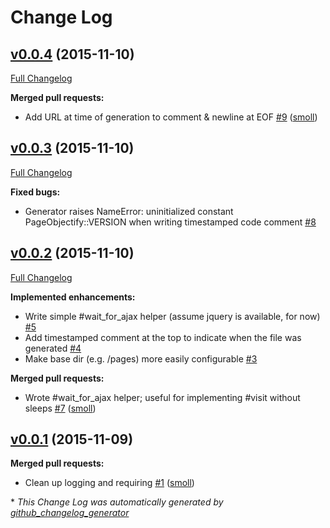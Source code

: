# Change Log

## [v0.0.4](https://github.com/smoll/page-objectify/tree/v0.0.4) (2015-11-10)
[Full Changelog](https://github.com/smoll/page-objectify/compare/v0.0.3...v0.0.4)

**Merged pull requests:**

- Add URL at time of generation to comment & newline at EOF [\#9](https://github.com/smoll/page-objectify/pull/9) ([smoll](https://github.com/smoll))

## [v0.0.3](https://github.com/smoll/page-objectify/tree/v0.0.3) (2015-11-10)
[Full Changelog](https://github.com/smoll/page-objectify/compare/v0.0.2...v0.0.3)

**Fixed bugs:**

- Generator raises NameError: uninitialized constant PageObjectify::VERSION when writing timestamped code comment [\#8](https://github.com/smoll/page-objectify/issues/8)

## [v0.0.2](https://github.com/smoll/page-objectify/tree/v0.0.2) (2015-11-10)
[Full Changelog](https://github.com/smoll/page-objectify/compare/v0.0.1...v0.0.2)

**Implemented enhancements:**

- Write simple \#wait\_for\_ajax helper \(assume jquery is available, for now\) [\#5](https://github.com/smoll/page-objectify/issues/5)
- Add timestamped comment at the top to indicate when the file was generated [\#4](https://github.com/smoll/page-objectify/issues/4)
- Make base dir \(e.g. /pages\) more easily configurable [\#3](https://github.com/smoll/page-objectify/issues/3)

**Merged pull requests:**

- Wrote \#wait\_for\_ajax helper; useful for implementing \#visit without sleeps [\#7](https://github.com/smoll/page-objectify/pull/7) ([smoll](https://github.com/smoll))

## [v0.0.1](https://github.com/smoll/page-objectify/tree/v0.0.1) (2015-11-09)
**Merged pull requests:**

- Clean up logging and requiring [\#1](https://github.com/smoll/page-objectify/pull/1) ([smoll](https://github.com/smoll))



\* *This Change Log was automatically generated by [github_changelog_generator](https://github.com/skywinder/Github-Changelog-Generator)*